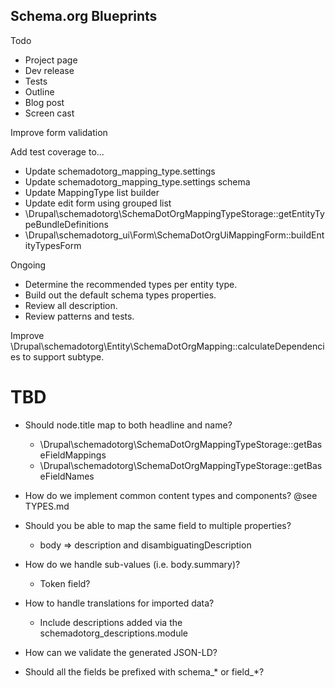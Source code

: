 Schema.org Blueprints
---------------------

Todo
- Project page
- Dev release
- Tests
- Outline
- Blog post
- Screen cast

Improve form validation

Add test coverage to...

- Update schemadotorg_mapping_type.settings
- Update schemadotorg_mapping_type.settings schema
- Update MappingType list builder
- Update edit form using grouped list
- \Drupal\schemadotorg\SchemaDotOrgMappingTypeStorage::getEntityTypeBundleDefinitions
- \Drupal\schemadotorg_ui\Form\SchemaDotOrgUiMappingForm::buildEntityTypesForm

Ongoing
- Determine the recommended types per entity type.
- Build out the default schema types properties.
- Review all description.
- Review patterns and tests.

Improve \Drupal\schemadotorg\Entity\SchemaDotOrgMapping::calculateDependencies
to support subtype.

# TBD

- Should node.title map to both headline and name?
  - \Drupal\schemadotorg\SchemaDotOrgMappingTypeStorage::getBaseFieldMappings
  - \Drupal\schemadotorg\SchemaDotOrgMappingTypeStorage::getBaseFieldNames

- How do we implement common content types and components? @see TYPES.md

- Should you be able to map the same field to multiple properties?
  - body => description and disambiguatingDescription

- How do we handle sub-values (i.e. body.summary)?
  - Token field?

- How to handle translations for imported data?
  - Include descriptions added via the schemadotorg_descriptions.module

- How can we validate the generated JSON-LD?

- Should all the fields be prefixed with schema_* or field_*?
